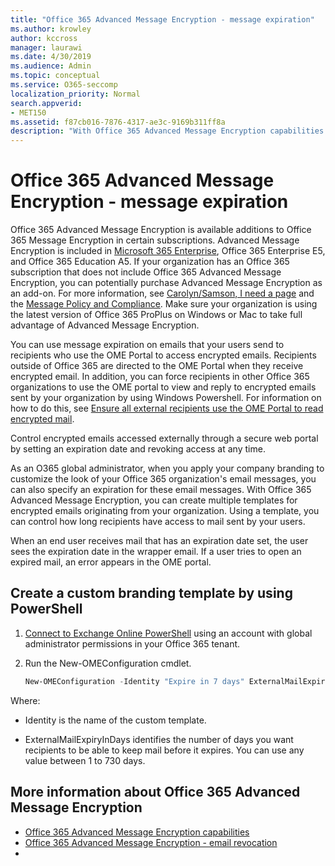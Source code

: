 ```yaml
---
title: "Office 365 Advanced Message Encryption - message expiration"
ms.author: krowley
author: kccross
manager: laurawi
ms.date: 4/30/2019
ms.audience: Admin
ms.topic: conceptual
ms.service: O365-seccomp
localization_priority: Normal
search.appverid:
- MET150
ms.assetid: f87cb016-7876-4317-ae3c-9169b311ff8a
description: "With Office 365 Advanced Message Encryption capabilities on top of Office 365 Message Encryption (OME), you can extend your email security by setting an expiration date on emails through a custom branded template."
---
```


# Office 365 Advanced Message Encryption - message expiration

Office 365 Advanced Message Encryption is available additions to Office 365 Message Encryption in certain subscriptions. Advanced Message Encryption is included in [Microsoft 365 Enterprise](https://www.microsoft.com/microsoft-365/enterprise/home), Office 365 Enterprise E5, and Office 365 Education A5. If your organization has an Office 365 subscription that does not include Office 365 Advanced Message Encryption, you can potentially purchase Advanced Message Encryption as an add-on. For more information, see [Carolyn/Samson, I need a page](https://products.office.com/) and the [Message Policy and Compliance](https://docs.microsoft.com/en-us/office365/servicedescriptions/exchange-online-service-description/message-policy-and-compliance). Make sure your organization is using the latest version of Office 365 ProPlus on Windows or Mac to take full advantage of Advanced Message Encryption.

You can use message expiration on emails that your users send to recipients who use the OME Portal to access encrypted emails. Recipients outside of Office 365 are directed to the OME Portal when they receive encrypted email. In addition, you can force recipients in other Office 365 organizations to use the OME portal to view and reply to encrypted emails sent by your organization by using Windows Powershell. For information on how to do this, see [Ensure all external recipients use the OME Portal to read encrypted mail](manage-office-365-message-encryption.md#ensure-all-external-recipients-use-the-ome-portal-to-read-encrypted-mail).

Control encrypted emails accessed externally through a secure web portal by setting an expiration date and revoking access at any time.

As an O365 global administrator, when you apply your company branding to customize the look of your Office 365 organization's email messages, you can also specify an expiration for these email messages. With Office 365 Advanced Message Encryption, you can create multiple templates for encrypted emails originating from your organization. Using a template, you can control how long recipients have access to mail sent by your users.

When an end user receives mail that has an expiration date set, the user  sees the expiration date in the wrapper email. If a user tries to open an expired mail, an error appears in the OME portal.

## Create a custom branding template by using PowerShell

1. [Connect to Exchange Online PowerShell](https://docs.microsoft.com/en-us/powershell/exchange/exchange-online/connect-to-exchange-online-powershell/connect-to-exchange-online-powershell) using an account with global administrator permissions in your Office 365 tenant.

2. Run the New-OMEConfiguration cmdlet.

     ```powershell
     New-OMEConfiguration -Identity "Expire in 7 days" ExternalMailExpiryInDays 7
     ```

Where:

- Identity is the name of the custom template.

- ExternalMailExpiryInDays identifies the number of days you want recipients to be able to keep mail before it expires. You can use any value between 1 to 730 days.

## More information about Office 365 Advanced Message Encryption

- [Office 365 Advanced Message Encryption capabilities](ome-version-comparison.md#office-365-advanced-message-encryption-capabilities)
- [Office 365 Advanced Message Encryption - email revocation](revoke-ome-encrypted-mail.md)
- 